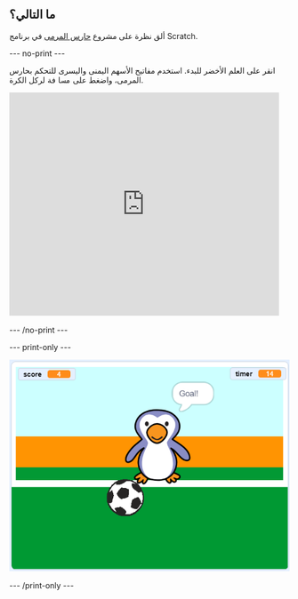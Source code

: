 ## ما التالي؟

ألق نظرة على مشروع [حارس المرمى](https://projects.raspberrypi.org/en/projects/beat-the-goalie) في برنامج Scratch.

--- no-print ---

انقر على العلم الأخضر للبدء. استخدم مفاتيح الأسهم اليمنى واليسرى للتحكم بحارس المرمى، واضغط على <kbd>مسافة</kbd> لركل الكرة.

<div class="scratch-preview">
  <iframe allowtransparency="true" width="485" height="402" src="https://scratch.mit.edu/projects/embed/285942132/?autostart=false" frameborder="0" scrolling="no"></iframe>
</div>

--- /no-print ---

--- print-only ---

![لقطة شاشة للعبة](images/goalie-final.png)

--- /print-only ---

